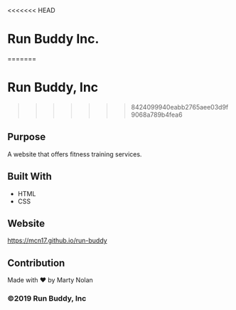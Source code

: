 <<<<<<< HEAD
# Run Buddy Inc.
=======
# Run Buddy, Inc
>>>>>>> 8424099940eabb2765aee03d9f9068a789b4fea6

## Purpose
A website that offers fitness training services.

## Built With
* HTML
* CSS

## Website
https://mcn17.github.io/run-buddy

## Contribution
Made with ❤️ by Marty Nolan


### ©️2019 Run Buddy, Inc
